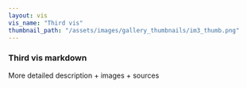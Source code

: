 ```yaml
---
layout: vis
vis_name: "Third vis"
thumbnail_path: "/assets/images/gallery_thumbnails/im3_thumb.png"
---
```


### Third vis markdown

More detailed description + images + sources